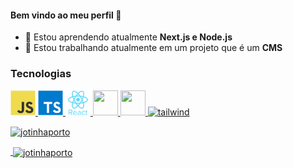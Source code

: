 
<h4>Bem vindo ao meu perfil 👋</h4>

- 🌱 Estou aprendendo atualmente **Next.js e Node.js**
- 🔭 Estou trabalhando atualmente em um projeto que é um **CMS**



<h3 align="left">Tecnologias</h3>
<p align="left"> <a href="https://developer.mozilla.org/en-US/docs/Web/JavaScript" target="_blank" rel="noreferrer"> <img src="https://raw.githubusercontent.com/devicons/devicon/master/icons/javascript/javascript-original.svg" alt="javascript" width="40" height="40"/> </a>  <a href="https://www.typescriptlang.org/" target="_blank" rel="noreferrer"> <img src="https://raw.githubusercontent.com/devicons/devicon/master/icons/typescript/typescript-original.svg" alt="typescript" width="40" height="40"/> </a>   <a href="https://reactjs.org/" target="_blank" rel="noreferrer"> <img src="https://raw.githubusercontent.com/devicons/devicon/master/icons/react/react-original-wordmark.svg" alt="react" width="40" height="40"/> </a> <a href="https://reactjs.org/" target="_blank" rel="noreferrer"> <img src="https://cdn.jsdelivr.net/gh/devicons/devicon/icons/nextjs/nextjs-line.svg" width="40" height="40" /> </a>   <a href="https://tailwindcss.com/" target="_blank" rel="noreferrer">    <img src="https://cdn.jsdelivr.net/gh/devicons/devicon/icons/nodejs/nodejs-original-wordmark.svg" width="40" height="40" /> <a href="https://tailwindcss.com/" target="_blank" rel="noreferrer"> <img src="https://www.vectorlogo.zone/logos/tailwindcss/tailwindcss-icon.svg" alt="tailwind" width="40" height="40"/> 

<p><img align="center" src="https://github-readme-stats.vercel.app/api/top-langs?username=jotinhaporto&show_icons=true&locale=en&layout=compact" alt="jotinhaporto" /></p>

<p>&nbsp;<img align="center" src="https://github-readme-stats.vercel.app/api?username=jotinhaporto&show_icons=true&locale=en" alt="jotinhaporto" /></p>


        
          
